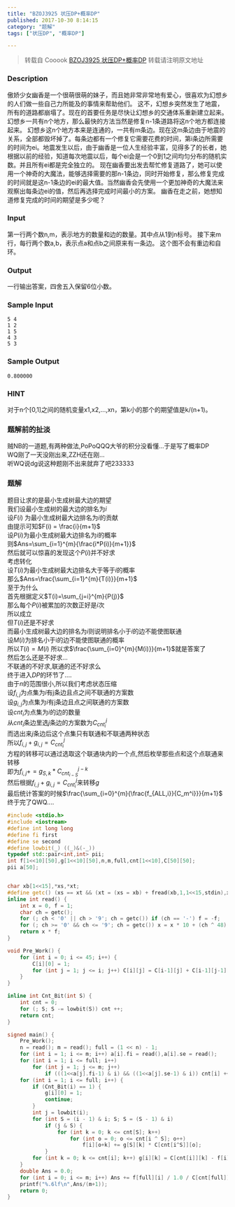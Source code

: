 ```yaml
---
title: "BZOJ3925 状压DP+概率DP"
published: 2017-10-30 8:14:15
category: "题解"
tags: ["状压DP", "概率DP"]

---
```


> 转载自 Cooook 
> [BZOJ3925 状压DP+概率DP](http://cooook.coding.me/2017/10/30/BZOJ3925/)
> 转载请注明原文地址

### Description
傲娇少女幽香是一个很萌很萌的妹子，而且她非常非常地有爱心，很喜欢为幻想乡的人们做一些自己力所能及的事情来帮助他们。 这不，幻想乡突然发生了地震，所有的道路都崩塌了。现在的首要任务是尽快让幻想乡的交通体系重新建立起来。幻想乡一共有n个地方，那么最快的方法当然是修复n-1条道路将这n个地方都连接起来。 幻想乡这n个地方本来是连通的，一共有m条边。现在这m条边由于地震的关系，全部都毁坏掉了。每条边都有一个修复它需要花费的时间，第i条边所需要的时间为ei。地震发生以后，由于幽香是一位人生经验丰富，见得多了的长者，她根据以前的经验，知道每次地震以后，每个ei会是一个0到1之间均匀分布的随机实数。并且所有ei都是完全独立的。 现在幽香要出发去帮忙修复道路了，她可以使用一个神奇的大魔法，能够选择需要的那n-1条边，同时开始修复，那么修复完成的时间就是这n-1条边的ei的最大值。当然幽香会先使用一个更加神奇的大魔法来观察出每条边ei的值，然后再选择完成时间最小的方案。 幽香在走之前，她想知道修复完成的时间的期望是多少呢？ 
### Input
第一行两个数n,m，表示地方的数量和边的数量。其中点从1到n标号。 
接下来m行，每行两个数a,b，表示点a和点b之间原来有一条边。 
这个图不会有重边和自环。 
### Output
一行输出答案，四舍五入保留6位小数。 
### Sample Input
```
5 4
1 2
1 5
4 3
5 3
```
### Sample Output
```
0.800000
```
### HINT
对于n个[0,1]之间的随机变量x1,x2,...,xn，第k小的那个的期望值是k/(n+1)。 
### 题解前的扯淡
贼NB的一道题,有两种做法,PoPoQQQ大爷的积分没看懂...于是写了概率DP  
WQ刚了一天没刚出来,ZZH还在刚...  
听WQ说dg说这种题刚不出来就弃了吧233333
### 题解
题目让求的是最小生成树最大边的期望  
我们设最小生成树的最大边的排名为$i$  
设$F(i)$ 为最小生成树最大边排名为$i$的贡献  
由提示可知$F(i) = \frac{i}{m+1}$  
设$P(i)$为最小生成树最大边排名为$i$的概率  
则$Ans=\sum_{i=1}^{m}{\frac{i*P(i)}{m+1}}$  
然后就可以惊喜的发现这个$P(i)$并不好求  
考虑转化  
设$T(i)$为最小生成树最大边排名大于等于$i$的概率  
那么$Ans=\frac{\sum_{i=1}^{m}{T(i)}}{m+1}$  
至于为什么  
首先根据定义$T(i)=\sum_{j=i}^{m}{P(j)}$  
那么每个$P(i)$被累加的次数正好是$i$次  
所以成立  
但$T(i)$还是不好求  
而最小生成树最大边的排名为$i$则说明排名小于$i$的边不能使图联通  
设$M(i)$为排名小于i的边不能使图联通的概率  
所以$T(i)=M(i)$
所以求$\frac{\sum_{i=0}^{m}{M(i)}}{m+1}$就是答案了  
然后怎么还是不好求...  
不联通的不好求,联通的还不好求么  
终于进入$DP$的环节了....  
由于$n$的范围很小,所以我们考虑状态压缩  
设$f_{i,j}$为点集为$i$有j条边且点之间不联通的方案数  
设$g_{i,j}$为点集为$i$有j条边且点之间联通的方案数  
设$cnt_i$为点集为$i$的边的数量  
从$cnt_i$条边里选$j$条边的方案数为$C_{cnt_i}^{j}$  
而选出来$j$条边后这个点集只有联通和不联通两种状态  
所以$f_{i,j}+g_{i,j}=C_{cnt_i}^{j}$  
方程的转移可以通过选取这个联通块内的一个点,然后枚举那些点和这个点联通来转移  
即为$f_{i,j}+=g_{S,k}*C_{cnt_{i-S}}^{j-k}$  
然后根据$f_{i,j}+g_{i,j}=C_{cnt_i}^{j}$来转移$g$  
最后统计答案的时候$\frac{\sum_{i=0}^{m}{\frac{f_{ALL,i}}{C_m^i}}}{m+1}$  
终于完了QWQ....
```c++
#include <stdio.h>
#include <iostream>
#define int long long 
#define fi first
#define se second
#define lowbit(_) ((_)&(-_))
typedef std::pair<int,int> pii;
int f[1<<10][50],g[1<<10][50],n,m,full,cnt[1<<10],C[50][50];
pii a[50];


char xb[1<<15],*xs,*xt;
#define getc() (xs == xt && (xt = (xs = xb) + fread(xb,1,1<<15,stdin),xs == xt)?0:*xs++)
inline int read() {
    int x = 0, f = 1;
    char ch = getc();
    for (; ch < '0' || ch > '9'; ch = getc()) if (ch == '-') f = -f;
    for (; ch >= '0' && ch <= '9'; ch = getc()) x = x * 10 + (ch ^ 48);
    return x * f;
}

void Pre_Work() {
    for (int i = 0; i <= 45; i++) {
        C[i][0] = 1;
        for (int j = 1; j <= i; j++) C[i][j] = C[i-1][j] + C[i-1][j-1];
    }
}

inline int Cnt_Bit(int S) {
    int cnt = 0;
    for (; S; S -= lowbit(S)) cnt ++;
    return cnt;
}

signed main() {
    Pre_Work();
    n = read(); m = read(); full = (1 << n) - 1;
    for (int i = 1; i <= m; i++) a[i].fi = read(),a[i].se = read();
    for (int i = 1; i <= full; i++) 
        for (int j = 1; j <= m; j++)
            if (((1<<a[j].fi-1) & i) && ((1<<a[j].se-1) & i)) cnt[i] ++;
    for (int i = 1; i <= full; i++) {
        if (Cnt_Bit(i) == 1) {
            g[i][0] = 1;
            continue;
        }
        int j = lowbit(i);
        for (int S = (i - 1) & i; S; S = (S - 1) & i)
            if (j & S) {
                for (int k = 0; k <= cnt[S]; k++)
                    for (int o = 0; o <= cnt[i ^ S]; o++)
                        f[i][o+k] += g[S][k] * C[cnt[i^S]][o];
            }
        for (int k = 0; k <= cnt[i]; k++) g[i][k] = C[cnt[i]][k] - f[i][k];
    }
    double Ans = 0.0;
    for (int i = 0; i <= m; i++) Ans += f[full][i] / 1.0 / C[cnt[full]][i];
    printf("%.6lf\n",Ans/(m+1));
    return 0;
}
```


